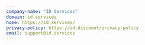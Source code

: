 ```yaml
---
company-name: "ID Services"
domain: id.services
home: https://id.services/
privacy-policy: https://id.discount/privacy-policy
email: support@id.services
---
```




